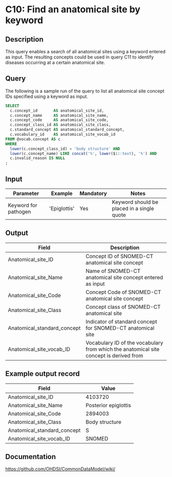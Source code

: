 <!---
Group:condition
Name:C10 Find an anatomical site by keyword
Author:Patrick Ryan
CDM Version: 5.3
-->

# C10: Find an anatomical site by keyword

## Description
This query enables a search of all anatomical sites using a keyword entered as input. The resulting concepts could be used in query  C11 to identify diseases occurring at a certain anatomical site.

## Query
The following is a sample run of the query to list all anatomical site concept IDs specified using a keyword as input.

```sql
SELECT
  c.concept_id       AS anatomical_site_id,
  c.concept_name     AS anatomical_site_name,
  c.concept_code     AS anatomical_site_code,
  c.concept_class_id AS anatomical_site_class,
  c.standard_concept AS anatomical_standard_concept,
  c.vocabulary_id    AS anatomical_site_vocab_id
FROM @vocab.concept AS c
WHERE
  lower(c.concept_class_id) = 'body structure' AND
  lower(c.concept_name) LIKE concat('%', lower($1::text), '%') AND
  c.invalid_reason IS NULL
;
```
## Input

|  Parameter |  Example |  Mandatory |  Notes |
| --- | --- | --- | --- |
|  Keyword for pathogen |  'Epiglottis' |  Yes | Keyword should be placed in a single quote |

## Output

|  Field |  Description |
| --- | --- |
|  Anatomical_site_ID |  Concept ID of SNOMED-CT anatomical site concept |
|  Anatomical_site_Name |  Name of SNOMED-CT anatomical site concept entered as input |
|  Anatomical_site_Code |  Concept Code of SNOMED-CT anatomical site concept |
|  Anatomical_site_Class |  Concept class of SNOMED-CT anatomical site |
|  Anatomical_standard_concept |  Indicator of standard concept for SNOMED-CT anatomical site |
|  Anatomical_site_vocab_ID |  Vocabulary ID of the vocabulary from which the anatomical site  concept is derived from |

## Example output record

|  Field |  Value |
| --- | --- |
|  Anatomical_site_ID |  4103720 |
|  Anatomical_site_Name |  Posterior epiglottis |
|  Anatomical_site_Code |  2894003 |
|  Anatomical_site_Class |  Body structure |
|  Anatomical_standard_concept |  S |
|  Anatomical_site_vocab_ID |  SNOMED |

## Documentation
https://github.com/OHDSI/CommonDataModel/wiki/

